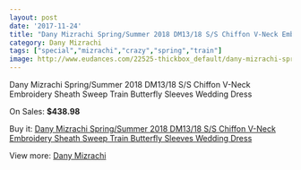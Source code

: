 ```yaml
---
layout: post
date: '2017-11-24'
title: "Dany Mizrachi Spring/Summer 2018 DM13/18 S/S Chiffon V-Neck Embroidery Sheath Sweep Train Butterfly Sleeves Wedding Dress"
category: Dany Mizrachi
tags: ["special","mizrachi","crazy","spring","train"]
image: http://www.eudances.com/22525-thickbox_default/dany-mizrachi-spring-summer-2018-dm13-18-s-s-chiffon-v-neck-embroidery-sheath-sweep-train-butterfly-sleeves-wedding-dress.jpg
---
```

Dany Mizrachi Spring/Summer 2018 DM13/18 S/S Chiffon V-Neck Embroidery Sheath Sweep Train Butterfly Sleeves Wedding Dress

On Sales: **$438.98**
<a href="https://www.eudances.com/en/dany-mizrachi/7206-dany-mizrachi-spring-summer-2018-dm13-18-s-s-chiffon-v-neck-embroidery-sheath-sweep-train-butterfly-sleeves-wedding-dress.html"><amp-img layout="responsive" width="600" height="600" src="//www.eudances.com/22525-thickbox_default/dany-mizrachi-spring-summer-2018-dm13-18-s-s-chiffon-v-neck-embroidery-sheath-sweep-train-butterfly-sleeves-wedding-dress.jpg" alt="Dany Mizrachi Spring/Summer 2018 DM13/18 S/S Chiffon V-Neck Embroidery Sheath Sweep Train Butterfly Sleeves Wedding Dress 0" /></a>
<a href="https://www.eudances.com/en/dany-mizrachi/7206-dany-mizrachi-spring-summer-2018-dm13-18-s-s-chiffon-v-neck-embroidery-sheath-sweep-train-butterfly-sleeves-wedding-dress.html"><amp-img layout="responsive" width="600" height="600" src="//www.eudances.com/22529-thickbox_default/dany-mizrachi-spring-summer-2018-dm13-18-s-s-chiffon-v-neck-embroidery-sheath-sweep-train-butterfly-sleeves-wedding-dress.jpg" alt="Dany Mizrachi Spring/Summer 2018 DM13/18 S/S Chiffon V-Neck Embroidery Sheath Sweep Train Butterfly Sleeves Wedding Dress 1" /></a>
<a href="https://www.eudances.com/en/dany-mizrachi/7206-dany-mizrachi-spring-summer-2018-dm13-18-s-s-chiffon-v-neck-embroidery-sheath-sweep-train-butterfly-sleeves-wedding-dress.html"><amp-img layout="responsive" width="600" height="600" src="//www.eudances.com/22528-thickbox_default/dany-mizrachi-spring-summer-2018-dm13-18-s-s-chiffon-v-neck-embroidery-sheath-sweep-train-butterfly-sleeves-wedding-dress.jpg" alt="Dany Mizrachi Spring/Summer 2018 DM13/18 S/S Chiffon V-Neck Embroidery Sheath Sweep Train Butterfly Sleeves Wedding Dress 2" /></a>
<a href="https://www.eudances.com/en/dany-mizrachi/7206-dany-mizrachi-spring-summer-2018-dm13-18-s-s-chiffon-v-neck-embroidery-sheath-sweep-train-butterfly-sleeves-wedding-dress.html"><amp-img layout="responsive" width="600" height="600" src="//www.eudances.com/22527-thickbox_default/dany-mizrachi-spring-summer-2018-dm13-18-s-s-chiffon-v-neck-embroidery-sheath-sweep-train-butterfly-sleeves-wedding-dress.jpg" alt="Dany Mizrachi Spring/Summer 2018 DM13/18 S/S Chiffon V-Neck Embroidery Sheath Sweep Train Butterfly Sleeves Wedding Dress 3" /></a>
<a href="https://www.eudances.com/en/dany-mizrachi/7206-dany-mizrachi-spring-summer-2018-dm13-18-s-s-chiffon-v-neck-embroidery-sheath-sweep-train-butterfly-sleeves-wedding-dress.html"><amp-img layout="responsive" width="600" height="600" src="//www.eudances.com/22526-thickbox_default/dany-mizrachi-spring-summer-2018-dm13-18-s-s-chiffon-v-neck-embroidery-sheath-sweep-train-butterfly-sleeves-wedding-dress.jpg" alt="Dany Mizrachi Spring/Summer 2018 DM13/18 S/S Chiffon V-Neck Embroidery Sheath Sweep Train Butterfly Sleeves Wedding Dress 4" /></a>

Buy it: [Dany Mizrachi Spring/Summer 2018 DM13/18 S/S Chiffon V-Neck Embroidery Sheath Sweep Train Butterfly Sleeves Wedding Dress](https://www.eudances.com/en/dany-mizrachi/7206-dany-mizrachi-spring-summer-2018-dm13-18-s-s-chiffon-v-neck-embroidery-sheath-sweep-train-butterfly-sleeves-wedding-dress.html "Dany Mizrachi Spring/Summer 2018 DM13/18 S/S Chiffon V-Neck Embroidery Sheath Sweep Train Butterfly Sleeves Wedding Dress")

View more: [Dany Mizrachi](https://www.eudances.com/en/111-dany-mizrachi "Dany Mizrachi")